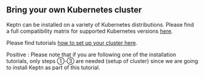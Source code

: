 ## Bring your own Kubernetes cluster

Keptn can be installed on a variety of Kubernetes distributions. Please find a full compatibility matrix for supported Kubernetes versions [here](https://keptn.sh/docs/0.7.x/installation/k8s-support/).

Please find tutorials [how to set up your cluster here](../../?cat=installation).

Positive
: Please note that if you are following one of the installation tutorials, only steps ①-③ are needed (setup of cluster) since we are going to install Keptn as part of this tutorial.
